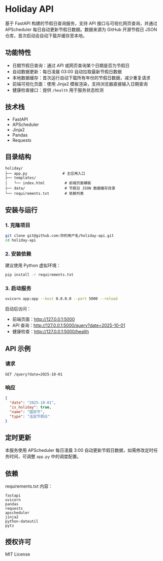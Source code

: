 # Holiday API

基于 FastAPI 构建的节假日查询服务，支持 API 接口与可视化网页查询，并通过 APScheduler 每日自动更新节假日数据。数据来源为 GitHub 开源节假日 JSON 仓库，首次启动会自动下载并缓存至本地。

## 功能特性

- 日期节假日查询：通过 API 或网页查询某个日期是否为节假日
- 自动数据更新：每日凌晨 03:00 自动拉取最新节假日数据
- 本地数据缓存：首次运行自动下载所有年份的节假日数据，减少重复请求
- 前端可视化页面：使用 Jinja2 模板渲染，支持浏览器直接输入日期查询
- 健康检查接口：提供 `/health` 用于服务状态检测

## 技术栈

- FastAPI
- APScheduler
- Jinja2
- Pandas
- Requests

## 目录结构

```
holiday/
├── app.py                # 主应用入口
├── templates/
│   └── index.html         # 前端页面模板
├── data/                  # 节假日 JSON 数据缓存目录
└── requirements.txt       # 依赖列表
```

## 安装与运行

### 1. 克隆项目

```bash
git clone git@github.com:你的用户名/holiday-api.git
cd holiday-api
```

### 2. 安装依赖

建议使用 Python 虚拟环境：

```bash
pip install -r requirements.txt
```

### 3. 启动服务

```bash
uvicorn app:app --host 0.0.0.0 --port 5000 --reload
```

启动后访问：

- 前端页面：http://127.0.0.1:5000
- API 查询：http://127.0.0.1:5000/query?date=2025-10-01
- 健康检查：http://127.0.0.1:5000/health

## API 示例

### 请求

```
GET /query?date=2025-10-01
```

### 响应

```json
{
  "date": "2025-10-01",
  "is_holiday": true,
  "name": "国庆节",
  "type": "法定节假日"
}
```

## 定时更新

本服务使用 APScheduler 每日凌晨 3:00 自动更新节假日数据，如需修改定时任务时间，可调整 `app.py` 中的调度配置。

## 依赖

requirements.txt 内容：

```
fastapi
uvicorn
pandas
requests
apscheduler
jinja2
python-dateutil
pytz
```

## 授权许可

MIT License